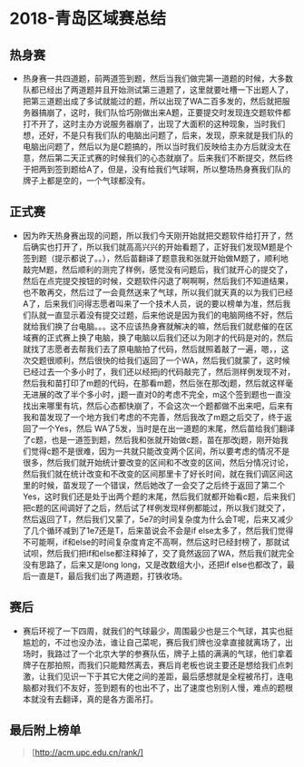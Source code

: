 # 2018-青岛区域赛总结

## 热身赛
+ 热身赛一共四道题，前两道签到题，然后当我们做完第一道题的时候，大多数队都已经出了两道题并且开始测试第三道题了，这里就要吐槽一下出题人了，把第三道题出成了多试就能过的题，所以出现了WA二百多发的，然后就把服务器搞崩了，这时，我们队恰巧刚做出来A题，正要提交时发现连交题软件都打不开了，这时主办方说服务器崩了，出现了大面积的这种现象，当时我们想，还好，不是只有我们队的电脑出问题了，后来，发现，原来就是我们队的电脑出问题了，然后以为是C题搞的，所以当时我们反映给主办方后就没太在意，然后第二天正式赛的时候我们的心态就崩了。后来我们不断提交，然后终于把两到签到题给A了，但是，没有给我们气球啊，所以整场热身赛我们队的牌子上都是空的，一个气球都没有。

## 正式赛
+ 因为昨天热身赛出现的问题，所以我们今天刚开始就把交题软件给打开了，然后确实也打开了，所以我们就高高兴兴的开始看题了，正好我们发现M题是个签到题（提示都说了。。），然后苗翻译了题意我和张就开始做M题了，顺利地敲完M题，然后顺利的测完了样例，感觉没有问题后，我们就开心的提交了，然后在点完提交按钮的时候，交题软件闪退了啊啊啊，然后我们不知道结果，也不敢再交，然后过了一会竟然送来了气球，所以我们就天真的以为我们已经A了，后来我们问得志愿者叫来了一个技术人员，说的要以榜单为准，然后我们队就一直显示着没有提交过题，后来他说是因为我们的电脑网络不好，然后就给我们换了台电脑。。。这不应该热身赛就解决的嘛，然后我们就悲催的在区域赛的正式赛上换了电脑，换了电脑以后我们还以为刚才的代码是对的，然后就找了志愿者去帮我们去了原电脑拍了代码，然后就照着敲了一遍，嗯，，这次交题很顺利，然后很快的给我们返回了一个WA，然后我们就蒙了，这时候已经过去一个多小时了，我们还以经把j的代码敲完了，然后测样例发现不对，然后我和苗打印了m题的代码，在那看m题，然后张在那改j题，然后就这样毫无进展的改了半个多小时，j题一直对0的考虑不完全，m这个签到题也一直没找出来哪里有坑，然后心态都快崩了，不会这次一个题都做不出来吧，后来有我和苗发现了一个地方我们考虑的不完善，然后我改了m题之后交了，终于返回了一个Yes，然后
WA了5发，当时是在出一道题的末尾，然后苗给我们翻译了c题，也是一道签到题，然后我和张就开始做c题，苗在那改j题，刚开始我们觉得c题不是很难，因为一共就只能改变两个区间，所以要考虑的情况不是很多，然后我们就开始统计要改变的区间和不改变的区间，然后分情况讨论，然后我们就在统计改变和不改变的区间那里卡了好长时间，就在我们调区间这里的时候，苗发现了一个错误，然后她改了一会交了之后终于返回了第二个Yes，这时我们还是处于出两个题的末尾，然后我们就都开始看c题，后来我们把c题的区间调好了之后，然后试了样例发现样例都能过，所以我们就交了，然后返回了T，然后我们又蒙了，5e7的时间复杂度为什么会T呢，后来又减少了几个循环减到了1e7还是T，后来苗说会不会是if else太多了，然后我们觉得不可能啊，if和else的时间复杂度肯定不高啊，然后这时已经封榜了，那就试试呗，然后我们把if和else都注释掉了，交了竟然返回了WA，然后我们就完全没有思路了，后来又是long long，又是改数组大小，还把if else也都改了，最后一直是T，最后我们出了两道题，打铁收场。
## 赛后
+ 赛后环视了一下四周，就我们的气球最少，周围最少也是三个气球，其实也挺尴尬的，不过也没办法，谁让自己菜呢，赛后我们牌也没拿直接就离场了，出场时，我路过了一个北京大学的参赛队伍，牌子上插的满满的气球，他们拿着牌子在那拍照，而我们只能黯然离去，赛后肖老板也说主要还是想给我们点刺激，让我们见识一下于其它大佬之间的差距，最后感想就是全程被吊打，连电脑都对我们不友好，签到题有的也出不了，出了速度也别别人慢，难点的题根本就没有去翻译，真的是各方面吊打。
## 最后附上榜单
> [http://acm.upc.edu.cn/rank/]

